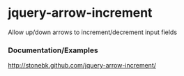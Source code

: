 jquery-arrow-increment
======================

Allow up/down arrows to increment/decrement input fields

### Documentation/Examples

http://stonebk.github.com/jquery-arrow-increment/